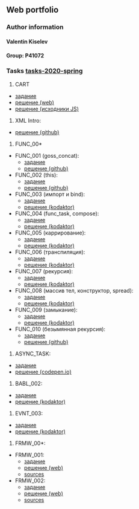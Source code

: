 ## Web portfolio

### Author information

<h4 id="author" title="GossJS">Valentin Kiselev</h4>

#### Group: P41072

### Tasks [tasks-2020-spring](https://github.com/GossJS/ifmo-2019/tree/tasks-2020-spring#%D0%B7%D0%B0%D0%B4%D0%B0%D0%BD%D0%B8%D1%8F)

1. CART
  - [задание](https://kodaktor.ru/g/cart)
  - [решение (web)](/cart)
  - [решение (исходники JS)](https://github.com/meekly/meekly.github.io/blob/master/cart/cart.js)
1. XML Intro:
  - [решение (github)](https://github.com/meekly/xml_intro)
1. FUNC_00*
  - FUNC_001 (goss_concat):
    - [задание](https://kodaktor.ru/func_001)
    - [решение (github)](https://github.com/meekly/func_00/blob/master/func_001.js)
  - FUNC_002 (this):
    - [задание](https://kodaktor.ru/func_002)
    - [решение (github)](https://github.com/meekly/func_00/blob/master/func_002.js)
  - FUNC_003 (импорт и bind):
    - [задание](https://kodaktor.ru/func_003)
    - [решение (kodaktor)](https://kodaktor.ru/func_56992)
  - FUNC_004 (func_task, compose):
    - [задание](https://kodaktor.ru/func_004)
    - [решение (kodaktor)](https://kodaktor.ru/func_e9500)
  - FUNC_005 (каррирование):
    - [задание](https://kodaktor.ru/func_005)
    - [решение (kodaktor)](https://kodaktor.ru/func_117e9)
  - FUNC_006 (транспиляция):
    - [задание](https://kodaktor.ru/func_006)
    - [решение (kodaktor)](https://kodaktor.ru/func_83ac0)
  - FUNC_007 (рекурсия):
    - [задание](https://kodaktor.ru/func_007)
    - [решение (kodaktor)](https://kodaktor.ru/func_86615)
  - FUNC_008 (массив тел, конструктор, spread):
    - [задание](https://kodaktor.ru/func_008)
    - [решение (kodaktor)](https://kodaktor.ru/func_29dd0)
  - FUNC_009 (замыкание):
    - [задание](https://kodaktor.ru/func_009)
    - [решение (kodaktor)](https://kodaktor.ru/func_e95ed)
  - FUNC_010 (безымянная рекурсия):
    - [задание](https://kodaktor.ru/func_010)
    - [решение (github)](https://github.com/meekly/func_00/blob/master/func_010.js)
1. ASYNC_TASK:
  - [задание](https://kodaktor.ru/async_tasks)
  - [решение (codepen.io)](https://codepen.io/mrexox/pen/GRJXRXa)
1. BABL_002:
  - [задание](https://kodaktor.ru/babl_002)
  - [решение (kodaktor)](https://kodaktor.ru/?!=bind02032018_66f1d)
1. EVNT_003:
  - [задание](https://kodaktor.ru/evnt_003)
  - [решение (kodaktor)](https://kodaktor.ru/custom_cc15c)
1. FRMW_00*:
  - FRMW_001:
    - [задание](https://kodaktor.ru/frmw_001)
    - [решение (web)](/frmw_001)
    - [sources](https://github.com/meekly/meekly.github.io/tree/master/frmw_001)
  - FRMW_002:
    - [задание](https://kodaktor.ru/frmw_002)
    - [решение (web)](/frmw_002)
    - [sources](https://github.com/meekly/meekly.github.io/tree/master/frmw_002)

